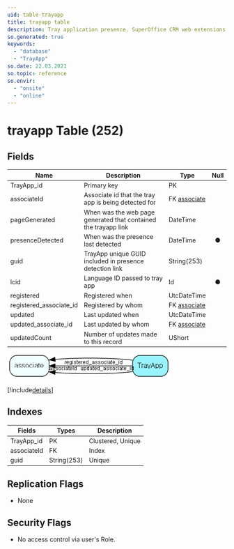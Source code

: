 ```yaml
---
uid: table-trayapp
title: trayapp table
description: Tray application presence. SuperOffice CRM web extensions.
so.generated: true
keywords:
  - "database"
  - "TrayApp"
so.date: 22.03.2021
so.topic: reference
so.envir:
  - "onsite"
  - "online"
---
```


# trayapp Table (252)

## Fields

| Name | Description | Type | Null |
|------|-------------|------|:----:|
|TrayApp\_id|Primary key|PK| |
|associateId|Associate id that the tray app is being detected for|FK [associate](associate.md)| |
|pageGenerated|When was the web page generated that contained the trayapp link|DateTime| |
|presenceDetected|When was the presence last detected|DateTime|&#x25CF;|
|guid|TrayApp unique GUID included in presence detection link|String(253)| |
|lcid|Language ID passed to tray app|Id|&#x25CF;|
|registered|Registered when|UtcDateTime| |
|registered\_associate\_id|Registered by whom|FK [associate](associate.md)| |
|updated|Last updated when|UtcDateTime| |
|updated\_associate\_id|Last updated by whom|FK [associate](associate.md)| |
|updatedCount|Number of updates made to this record|UShort| |


![TrayApp table relationship diagram](./media/TrayApp.png)

[!include[details](./includes/TrayApp.md)]

## Indexes

| Fields | Types | Description |
|--------|-------|-------------|
|TrayApp\_id |PK |Clustered, Unique |
|associateId |FK |Index |
|guid |String(253) |Unique |

## Replication Flags

* None

## Security Flags

* No access control via user's Role.

